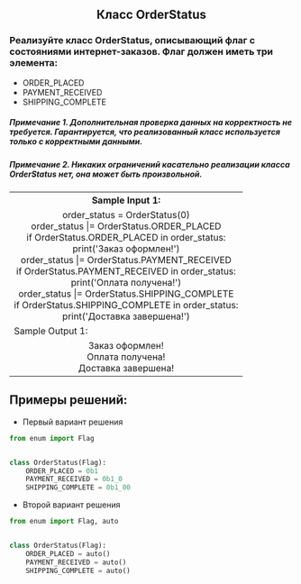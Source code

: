 <h2 style="text-align:center">Класс OrderStatus</h2>

### Реализуйте класс OrderStatus, описывающий флаг с состояниями интернет-заказов. Флаг должен иметь три элемента:

* ORDER_PLACED
* PAYMENT_RECEIVED
* SHIPPING_COMPLETE
##### Примечание 1. Дополнительная проверка данных на корректность не требуется. Гарантируется, что реализованный класс используется только с корректными данными.

##### Примечание 2. Никаких ограничений касательно реализации класса OrderStatus нет, она может быть произвольной.

<table align="center">
  <tbody>
    <tr>
      <th>Sample Input 1: </th>
    </tr>
    <tr>
      <td align="center">order_status = OrderStatus(0)<br>
                        order_status |= OrderStatus.ORDER_PLACED<br>
                        if OrderStatus.ORDER_PLACED in order_status:<br>
                            print('Заказ оформлен!')<br>
                        order_status |= OrderStatus.PAYMENT_RECEIVED<br>
                        if OrderStatus.PAYMENT_RECEIVED in order_status:<br>
                            print('Оплата получена!')<br>
                        order_status |= OrderStatus.SHIPPING_COMPLETE<br>
                        if OrderStatus.SHIPPING_COMPLETE in order_status:<br>
                            print('Доставка завершена!')<br></td>
    </tr>
    <tr>
      <td>Sample Output 1:</td>
      </tr>
    <tr>
      <td align="center">
                        Заказ оформлен!<br>
                        Оплата получена!<br>
                        Доставка завершена!<br>
      </td>
    </tr>
  </tbody>
</table>



## Примеры решений:
* Первый вариант решения
```python
from enum import Flag


class OrderStatus(Flag):
    ORDER_PLACED = 0b1
    PAYMENT_RECEIVED = 0b1_0
    SHIPPING_COMPLETE = 0b1_00
```
* Второй вариант решения

```python
from enum import Flag, auto


class OrderStatus(Flag):
    ORDER_PLACED = auto()
    PAYMENT_RECEIVED = auto()
    SHIPPING_COMPLETE = auto()
```


